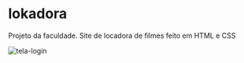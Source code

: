 # lokadora
Projeto da faculdade. Site  de locadora de filmes feito em HTML e CSS

<img src="desktop/tela-login.png" alt="tela-login">
